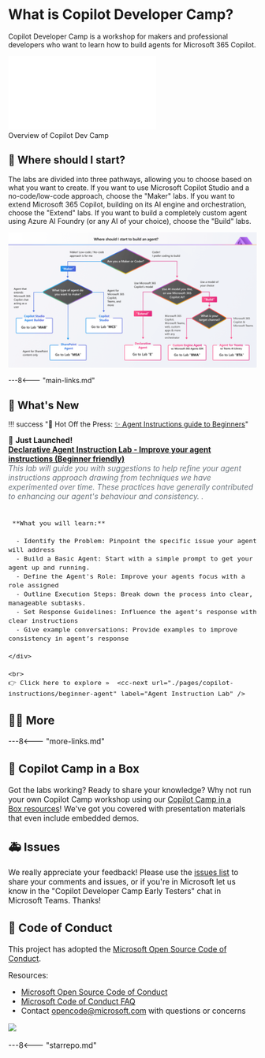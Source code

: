 # What is Copilot Developer Camp?

Copilot Developer Camp is a workshop for makers and professional developers who want to learn how to build agents for Microsoft 365 Copilot.

  <div class="video">
      <iframe src="//www.youtube.com/embed/uLYdP4ST7k0" frameborder="0" allowfullscreen></iframe>
      <div>Overview of Copilot Dev Camp</div>
    </div>

## 🧪 Where should I start?

The labs are divided into three pathways, allowing you to choose based on what you want to create. If you want to use Microsoft Copilot Studio and a no-code/low-code approach, choose the "Maker" labs. If you want to extend Microsoft 365 Copilot, building on its AI engine and orchestration, choose the "Extend" labs. If you want to build a completely custom agent using Azure AI Foundry (or any AI of your choice), choose the "Build" labs.

![The labs are divided into three pathways, allowing you to choose based on what you want to create. If you want to use Microsoft Copilot Studio and a no-code/low-code approach, choose the "Maker" labs. If you want to extend Microsoft 365 Copilot, building on its AI engine and orchestration, choose the "Extend" labs. If you want to build a completely custom agent using Azure AI Foundry (or any AI of your choice), choose the "Build" labs.](./assets/images/CopilotCamp-Flow-Chart.png)

---8<--- "main-links.md"

## 🎉 What's New

!!! success "🚀 Hot Off the Press: [✨ Agent Instructions guide to Beginners](./pages/copilot-instructions/beginner-agent)"
    <div style="font-size: 1.1em;">
    📢 **Just Launched!**  <br>
    <strong><a href="./pages/copilot-instructions/beginner-agent">Declarative Agent Instruction Lab - Improve your agent instructions (Beginner friendly)</a></strong>  
    <span style="color: #6c757d;">_This lab will guide you with suggestions to help refine your agent instructions approach drawing from techniques we have experimented over time. These practices have generally contributed to enhancing our agent's behaviour and consistency. ._</span><br><br>

     **What you will learn:**  
  
      - Identify the Problem: Pinpoint the specific issue your agent will address 
      - Build a Basic Agent: Start with a simple prompt to get your agent up and running. 
      - Define the Agent's Role: Improve your agents focus with a role assigned 
      - Outline Execution Steps: Break down the process into clear, manageable subtasks. 
      - Set Response Guidelines: Influence the agent’s response with clear instructions 
      - Give example conversations: Provide examples to improve consistency in agent’s response 

    </div>

    <br>
    👉 Click here to explore »  <cc-next url="./pages/copilot-instructions/beginner-agent" label="Agent Instruction Lab" />



## 🧑‍💻 More

---8<--- "more-links.md"

<!-- ## 🎖️ Copilot Developer Camp Awards

We are excited to announce a thrilling initiative that will challenge you to showcase your knowledge and skills in Microsoft 365 Copilot extensibility. This is your chance to dive deep into the world of Copilot, explore its capabilities, and demonstrate your expertise. [Find out more on awards.](https://microsoft.github.io/copilot-camp/awards)
 -->


## 🎁 Copilot Camp in a Box 

Got the labs working? Ready to share your knowledge? Why not run your own Copilot Camp workshop using our [Copilot Camp in a Box resources](https://microsoft.github.io/copilot-camp/pages/in-a-box/)! We've got you covered with presentation materials that even include embedded demos.



## 🚑 Issues

We really appreciate your feedback! Please use the [issues list](https://github.com/microsoft/copilot-camp/issues) to share your comments and issues, or if you're in Microsoft let us know in the "Copilot Developer Camp Early Testers" chat in Microsoft Teams. Thanks!


## 📜 Code of Conduct

This project has adopted the [Microsoft Open Source Code of Conduct](https://opensource.microsoft.com/codeofconduct/).

Resources:

- [Microsoft Open Source Code of Conduct](https://opensource.microsoft.com/codeofconduct/)
- [Microsoft Code of Conduct FAQ](https://opensource.microsoft.com/codeofconduct/faq/)
- Contact [opencode@microsoft.com](mailto:opencode@microsoft.com) with questions or concerns

<img src="https://m365-visitor-stats.azurewebsites.net/copilot-camp/index" />

---8<--- "starrepo.md"